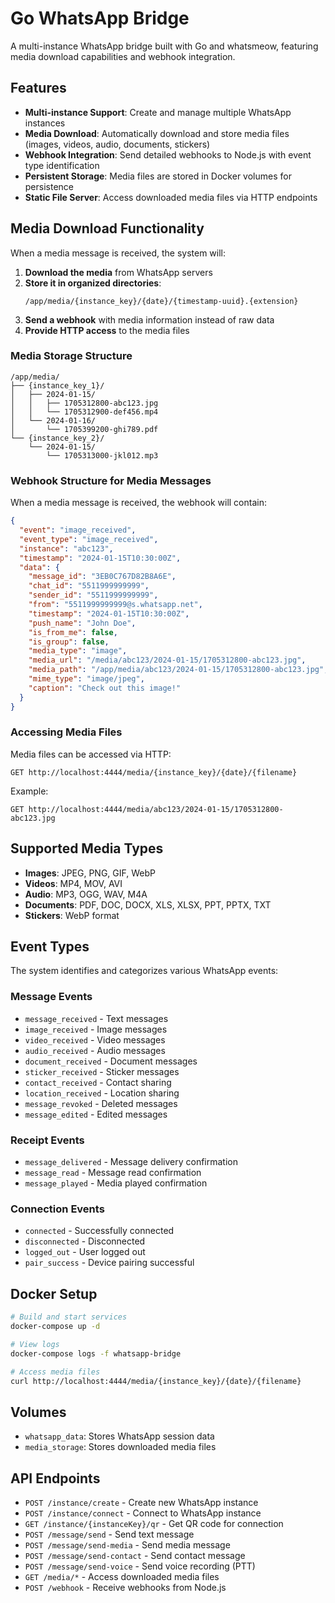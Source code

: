 # Go WhatsApp Bridge

A multi-instance WhatsApp bridge built with Go and whatsmeow, featuring media download capabilities and webhook integration.

## Features

- **Multi-instance Support**: Create and manage multiple WhatsApp instances
- **Media Download**: Automatically download and store media files (images, videos, audio, documents, stickers)
- **Webhook Integration**: Send detailed webhooks to Node.js with event type identification
- **Persistent Storage**: Media files are stored in Docker volumes for persistence
- **Static File Server**: Access downloaded media files via HTTP endpoints

## Media Download Functionality

When a media message is received, the system will:

1. **Download the media** from WhatsApp servers
2. **Store it in organized directories**:
   ```
   /app/media/{instance_key}/{date}/{timestamp-uuid}.{extension}
   ```
3. **Send a webhook** with media information instead of raw data
4. **Provide HTTP access** to the media files

### Media Storage Structure

```
/app/media/
├── {instance_key_1}/
│   ├── 2024-01-15/
│   │   ├── 1705312800-abc123.jpg
│   │   └── 1705312900-def456.mp4
│   └── 2024-01-16/
│       └── 1705399200-ghi789.pdf
└── {instance_key_2}/
    └── 2024-01-15/
        └── 1705313000-jkl012.mp3
```

### Webhook Structure for Media Messages

When a media message is received, the webhook will contain:

```json
{
  "event": "image_received",
  "event_type": "image_received",
  "instance": "abc123",
  "timestamp": "2024-01-15T10:30:00Z",
  "data": {
    "message_id": "3EB0C767D82B8A6E",
    "chat_id": "5511999999999",
    "sender_id": "5511999999999",
    "from": "5511999999999@s.whatsapp.net",
    "timestamp": "2024-01-15T10:30:00Z",
    "push_name": "John Doe",
    "is_from_me": false,
    "is_group": false,
    "media_type": "image",
    "media_url": "/media/abc123/2024-01-15/1705312800-abc123.jpg",
    "media_path": "/app/media/abc123/2024-01-15/1705312800-abc123.jpg",
    "mime_type": "image/jpeg",
    "caption": "Check out this image!"
  }
}
```

### Accessing Media Files

Media files can be accessed via HTTP:

```
GET http://localhost:4444/media/{instance_key}/{date}/{filename}
```

Example:

```
GET http://localhost:4444/media/abc123/2024-01-15/1705312800-abc123.jpg
```

## Supported Media Types

- **Images**: JPEG, PNG, GIF, WebP
- **Videos**: MP4, MOV, AVI
- **Audio**: MP3, OGG, WAV, M4A
- **Documents**: PDF, DOC, DOCX, XLS, XLSX, PPT, PPTX, TXT
- **Stickers**: WebP format

## Event Types

The system identifies and categorizes various WhatsApp events:

### Message Events

- `message_received` - Text messages
- `image_received` - Image messages
- `video_received` - Video messages
- `audio_received` - Audio messages
- `document_received` - Document messages
- `sticker_received` - Sticker messages
- `contact_received` - Contact sharing
- `location_received` - Location sharing
- `message_revoked` - Deleted messages
- `message_edited` - Edited messages

### Receipt Events

- `message_delivered` - Message delivery confirmation
- `message_read` - Message read confirmation
- `message_played` - Media played confirmation

### Connection Events

- `connected` - Successfully connected
- `disconnected` - Disconnected
- `logged_out` - User logged out
- `pair_success` - Device pairing successful

## Docker Setup

```bash
# Build and start services
docker-compose up -d

# View logs
docker-compose logs -f whatsapp-bridge

# Access media files
curl http://localhost:4444/media/{instance_key}/{date}/{filename}
```

## Volumes

- `whatsapp_data`: Stores WhatsApp session data
- `media_storage`: Stores downloaded media files

## API Endpoints

- `POST /instance/create` - Create new WhatsApp instance
- `POST /instance/connect` - Connect to WhatsApp instance
- `GET /instance/{instanceKey}/qr` - Get QR code for connection
- `POST /message/send` - Send text message
- `POST /message/send-media` - Send media message
- `POST /message/send-contact` - Send contact message
- `POST /message/send-voice` - Send voice recording (PTT)
- `GET /media/*` - Access downloaded media files
- `POST /webhook` - Receive webhooks from Node.js
